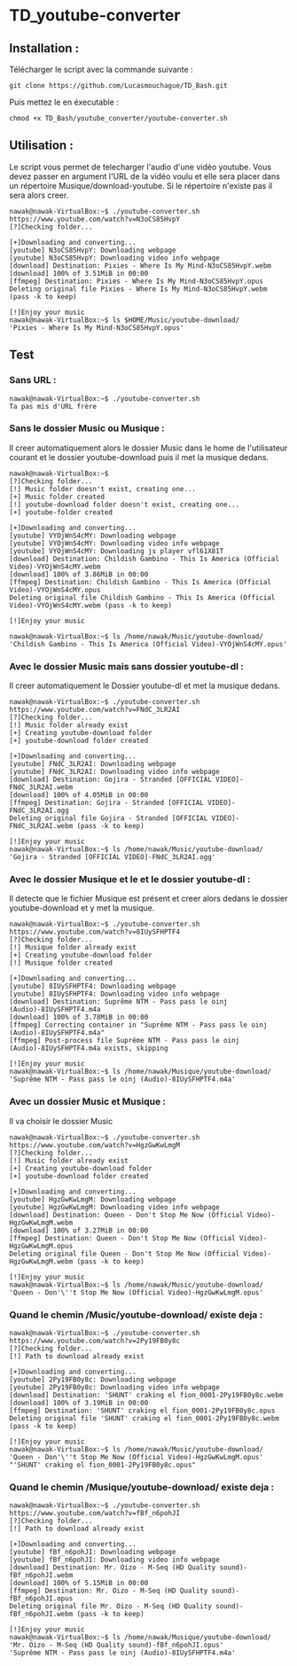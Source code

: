 # TD_youtube-converter
## Installation :
Télécharger le script avec la commande suivante :
```
git clone https://github.com/Lucasmouchague/TD_Bash.git
```
Puis mettez le en éxecutable : 
```
chmod +x TD_Bash/youtube_converter/youtube-converter.sh
```
## Utilisation :
Le script vous permet de telecharger l'audio d'une vidéo youtube. Vous devez passer en argument l'URL de la vidéo voulu et elle sera placer dans un répertoire Musique/download-youtube. Si le répertoire n'existe pas il sera alors creer.
```
nawak@nawak-VirtualBox:~$ ./youtube-converter.sh https://www.youtube.com/watch?v=N3oCS85HvpY
[?]Checking folder...

[+]Downloading and converting...
[youtube] N3oCS85HvpY: Downloading webpage
[youtube] N3oCS85HvpY: Downloading video info webpage
[download] Destination: Pixies - Where Is My Mind-N3oCS85HvpY.webm
[download] 100% of 3.51MiB in 00:00
[ffmpeg] Destination: Pixies - Where Is My Mind-N3oCS85HvpY.opus
Deleting original file Pixies - Where Is My Mind-N3oCS85HvpY.webm (pass -k to keep)

[!]Enjoy your music
nawak@nawak-VirtualBox:~$ ls $HOME/Music/youtube-download/
'Pixies - Where Is My Mind-N3oCS85HvpY.opus'
```
## Test
### Sans URL :
```
nawak@nawak-VirtualBox:~$ ./youtube-converter.sh 
Ta pas mis d'URL frère
```
### Sans le dossier Music ou Musique :
Il creer automatiquement alors le dossier Music dans le home de l'utilisateur courant et le dossier youtube-download puis il met la musique dedans.
```
nawak@nawak-VirtualBox:~$ 
[?]Checking folder...
[!] Music folder doesn't exist, creating one...
[+] Music folder created
[!] youtube-download folder doesn't exist, creating one...
[+] youtube-folder created

[+]Downloading and converting...
[youtube] VYOjWnS4cMY: Downloading webpage
[youtube] VYOjWnS4cMY: Downloading video info webpage
[youtube] VYOjWnS4cMY: Downloading js player vfl61X81T
[download] Destination: Childish Gambino - This Is America (Official Video)-VYOjWnS4cMY.webm
[download] 100% of 3.86MiB in 00:00
[ffmpeg] Destination: Childish Gambino - This Is America (Official Video)-VYOjWnS4cMY.opus
Deleting original file Childish Gambino - This Is America (Official Video)-VYOjWnS4cMY.webm (pass -k to keep)

[!]Enjoy your music

nawak@nawak-VirtualBox:~$ ls /home/nawak/Music/youtube-download/
'Childish Gambino - This Is America (Official Video)-VYOjWnS4cMY.opus'
```
### Avec le dossier Music mais sans dossier youtube-dl :
Il creer automatiquement le Dossier youtube-dl et met la musique dedans.
```
nawak@nawak-VirtualBox:~$ ./youtube-converter.sh https://www.youtube.com/watch?v=FNdC_3LR2AI
[?]Checking folder...
[!] Music folder already exist
[+] Creating youtube-download folder
[+] youtube-download folder created

[+]Downloading and converting...
[youtube] FNdC_3LR2AI: Downloading webpage
[youtube] FNdC_3LR2AI: Downloading video info webpage
[download] Destination: Gojira - Stranded [OFFICIAL VIDEO]-FNdC_3LR2AI.webm
[download] 100% of 4.05MiB in 00:00
[ffmpeg] Destination: Gojira - Stranded [OFFICIAL VIDEO]-FNdC_3LR2AI.ogg
Deleting original file Gojira - Stranded [OFFICIAL VIDEO]-FNdC_3LR2AI.webm (pass -k to keep)

[!]Enjoy your music
nawak@nawak-VirtualBox:~$ ls /home/nawak/Music/youtube-download/
'Gojira - Stranded [OFFICIAL VIDEO]-FNdC_3LR2AI.ogg'
```
### Avec le dossier Musique et le et le dossier youtube-dl :
Il detecte que le fichier Musique est présent et creer alors dedans le dossier youtube-download et y met la musique.
```
nawak@nawak-VirtualBox:~$ ./youtube-converter.sh https://www.youtube.com/watch?v=8IUySFHPTF4
[?]Checking folder...
[!] Musique folder already exist
[+] Creating youtube-download folder
[!] Musique folder created

[+]Downloading and converting...
[youtube] 8IUySFHPTF4: Downloading webpage
[youtube] 8IUySFHPTF4: Downloading video info webpage
[download] Destination: Suprême NTM - Pass pass le oinj (Audio)-8IUySFHPTF4.m4a
[download] 100% of 3.78MiB in 00:00
[ffmpeg] Correcting container in "Suprême NTM - Pass pass le oinj (Audio)-8IUySFHPTF4.m4a"
[ffmpeg] Post-process file Suprême NTM - Pass pass le oinj (Audio)-8IUySFHPTF4.m4a exists, skipping

[!]Enjoy your music
nawak@nawak-VirtualBox:~$ ls /home/nawak/Musique/youtube-download/
'Suprême NTM - Pass pass le oinj (Audio)-8IUySFHPTF4.m4a'

```
### Avec un dossier Music et Musique :
Il va choisir le dossier Music
```
nawak@nawak-VirtualBox:~$ ./youtube-converter.sh https://www.youtube.com/watch?v=HgzGwKwLmgM
[?]Checking folder...
[!] Music folder already exist
[+] Creating youtube-download folder
[+] youtube-download folder created

[+]Downloading and converting...
[youtube] HgzGwKwLmgM: Downloading webpage
[youtube] HgzGwKwLmgM: Downloading video info webpage
[download] Destination: Queen - Don't Stop Me Now (Official Video)-HgzGwKwLmgM.webm
[download] 100% of 3.27MiB in 00:00
[ffmpeg] Destination: Queen - Don't Stop Me Now (Official Video)-HgzGwKwLmgM.opus
Deleting original file Queen - Don't Stop Me Now (Official Video)-HgzGwKwLmgM.webm (pass -k to keep)

[!]Enjoy your music
nawak@nawak-VirtualBox:~$ ls /home/nawak/Music/youtube-download/
'Queen - Don'\''t Stop Me Now (Official Video)-HgzGwKwLmgM.opus'

```
### Quand le chemin /Music/youtube-download/ existe deja :
```
nawak@nawak-VirtualBox:~$ ./youtube-converter.sh https://www.youtube.com/watch?v=2Py19FB0y8c
[?]Checking folder...
[!] Path to download already exist

[+]Downloading and converting...
[youtube] 2Py19FB0y8c: Downloading webpage
[youtube] 2Py19FB0y8c: Downloading video info webpage
[download] Destination: 'SHUNT' craking el fion_0001-2Py19FB0y8c.webm
[download] 100% of 3.19MiB in 00:00
[ffmpeg] Destination: 'SHUNT' craking el fion_0001-2Py19FB0y8c.opus
Deleting original file 'SHUNT' craking el fion_0001-2Py19FB0y8c.webm (pass -k to keep)

[!]Enjoy your music
nawak@nawak-VirtualBox:~$ ls /home/nawak/Music/youtube-download/
'Queen - Don'\''t Stop Me Now (Official Video)-HgzGwKwLmgM.opus'
"'SHUNT' craking el fion_0001-2Py19FB0y8c.opus"
```
### Quand le chemin /Musique/youtube-download/ existe deja :
```
nawak@nawak-VirtualBox:~$ ./youtube-converter.sh https://www.youtube.com/watch?v=fBf_n6pohJI
[?]Checking folder...
[!] Path to download already exist

[+]Downloading and converting...
[youtube] fBf_n6pohJI: Downloading webpage
[youtube] fBf_n6pohJI: Downloading video info webpage
[download] Destination: Mr. Oizo - M-Seq (HD Quality sound)-fBf_n6pohJI.webm
[download] 100% of 5.15MiB in 00:00
[ffmpeg] Destination: Mr. Oizo - M-Seq (HD Quality sound)-fBf_n6pohJI.opus
Deleting original file Mr. Oizo - M-Seq (HD Quality sound)-fBf_n6pohJI.webm (pass -k to keep)

[!]Enjoy your music
nawak@nawak-VirtualBox:~$ ls /home/nawak/Musique/youtube-download/
'Mr. Oizo - M-Seq (HD Quality sound)-fBf_n6pohJI.opus'
'Suprême NTM - Pass pass le oinj (Audio)-8IUySFHPTF4.m4a'
```
